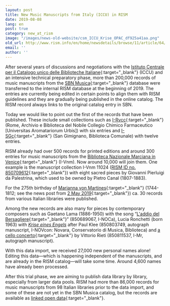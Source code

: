 ```yaml
---
layout: post
title: New Music Manuscripts from Italy (ICCU) in RISM
date: 2019-08-08
lang: en
post: true
category: new_at_rism
image: "/images/news-old-website/csm_ICCU_Krise_OPAC_df925a41aa.png"
old_url: http://www.rism.info/en/home/newsdetails/browse/11/article/64/new-music-manuscripts-from-italy-iccu-in-rism.html
email: ''
author: ''
---
```


After several years of discussions and negotiations with the [Istituto Centrale per il Catalogo unico delle Biblioteche Italiane](https://www.iccu.sbn.it/it/){:target="_blank"} (ICCU) and an intensive technical preparatory phase, more than 200,000 records of music manuscripts from the [SBN Musica](https://opac.sbn.it/opacsbn/opac/iccu/avanzata.jsp){:target="_blank"} database were transferred to the internal RISM database at the beginning of 2019. The entries are currently being edited in certain points to align them with RISM guidelines and they are gradually being published in the online catalog. The RISM record always links to the original catalog entry in SBN.

Today we would like to point out the first of the records that have been published. These include small collections such as [I-Rvcc](https://opac.rism.info/search?View=rism&siglum=I-Rvcc&Language=en){:target="_blank"} (Rome, Archivio e Biblioteca del Nobile Collegio Chimico Farmaceutico [Universitas Aromatariorum Urbis]) with six entries and [I-SGc](https://opac.rism.info/search?View=rism&siglum=I-SGc&Language=en){:target="_blank"} (San Gimignano, Biblioteca Comunale) with twelve entries.

RISM already had over 500 records for printed editions and around 300 entries for music manuscripts from the [Biblioteca Nazionale Marciana in Venice](https://opac.rism.info/search?View=rism&siglum=I-Vnm&Language=en){:target="_blank"} (I-Vnm). Now around 10,000 will join them. One example is the manuscript collection I-Vnm 11024 ([RISM ID no. 850709612](https://opac.rism.info/search?id=850709612&View=rism&Language=en){:target="_blank"}) with eight sacred pieces by Giovanni Pierluigi da Palestrina, which used to be owned by Pietro Canal (1807-1883).

For the 275th birthday of [Marianna von Martines](https://opac.rism.info/metaopac/perma.do?v=rism&q=-1%3d%22pe331798%22&Language=en){:target="_blank"} (1744-1812; see the news post from [2 May 2019](/events/2019/05/02/marianna-von-martines-17441812-at-275.html){:target="_blank"}) ca. 30 records from various Italian libraries were published.

Among the new records are also many for pieces by contemporary composers such as Gaetano Lama (1886-1950) with the song “[L'addio del Bersagliere](https://opac.rism.info/search?id=850689069&View=rism&Language=en){:target="_blank"}” (850689067, I-NOCa), Lucia Ronchetti (born 1963) with [_Krise eines Engels_](https://opac.rism.info/search?id=850803749&View=rism&Language=en) after Paul Klee (850803749, autograph manuscript, I-NOVcon: Novara, Conservatorio di Musica, Biblioteca) and [a cello concerto](https://opac.rism.info/search?id=850811537&View=rism&Language=en){:target="_blank"} by Vittorio Rieti (850811537, I-Mr, autograph manuscript).

With this data import, we received 27,000 new personal names alone! Editing this data—which is happening independent of the manuscripts, and are already in the RISM catalog—will take some time. Around 4,600 names have already been processed.

After this trial phase, we are aiming to publish data library by library, especially from larger data pools. RISM had more than 86,000 records for music manuscripts from 98 Italian libraries prior to the data import, and some of these are not yet in the SBN Musica catalog, but the records are available as [linked open data](https://opac.rism.info/index.php?id=10&L=0){:target="_blank"}.
